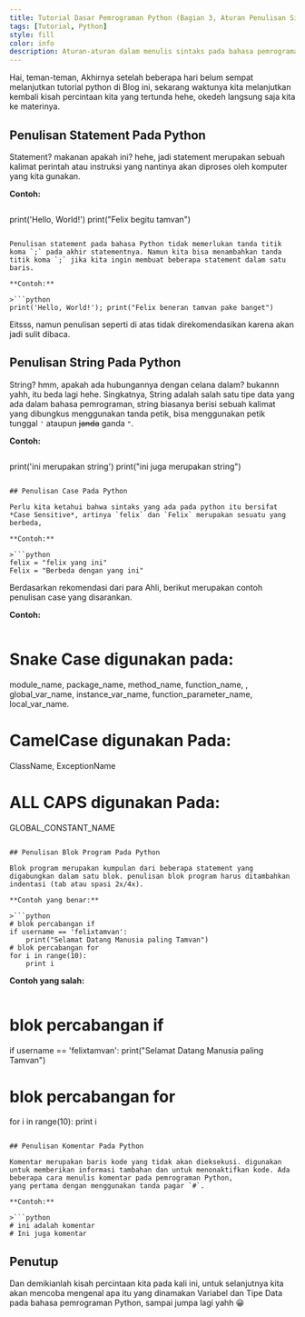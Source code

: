 ```yaml
---
title: Tutorial Dasar Pemrograman Python (Bagian 3, Aturan Penulisan Sintaks Pada Bahasa Pemrograman Python)
tags: [Tutorial, Python]
style: fill
color: info
description: Aturan-aturan dalam menulis sintaks pada bahasa pemrograman python
---
```


Hai, teman-teman, Akhirnya setelah beberapa hari belum sempat melanjutkan tutorial python di Blog ini, sekarang waktunya kita melanjutkan kembali kisah percintaan kita yang tertunda hehe, okedeh langsung saja kita ke materinya.

## Penulisan Statement Pada Python

Statement? makanan apakah ini? hehe, jadi statement merupakan sebuah kalimat perintah atau instruksi yang nantinya akan diproses oleh komputer yang kita gunakan.

**Contoh:**

>```python
print('Hello, World!')
print("Felix begitu tamvan")
```

Penulisan statement pada bahasa Python tidak memerlukan tanda titik koma `;` pada akhir statementnya. Namun kita bisa menambahkan tanda titik koma `;` jika kita ingin membuat beberapa statement dalam satu baris.

**Contoh:**

>```python
print('Hello, World!'); print("Felix beneran tamvan pake banget")
```

Eitsss, namun penulisan seperti di atas tidak direkomendasikan karena akan jadi sulit dibaca.

## Penulisan String Pada Python

String? hmm, apakah ada hubungannya dengan celana dalam? bukannn yahh, itu beda lagi hehe.
Singkatnya, String adalah salah satu tipe data yang ada dalam bahasa pemrograman, string biasanya berisi sebuah kalimat yang dibungkus menggunakan tanda petik, bisa menggunakan petik tunggal `'` ataupun ~~janda~~ ganda `"`.

**Contoh:**

>```python
print('ini merupakan string')
print("ini juga merupakan string")
```

## Penulisan Case Pada Python 

Perlu kita ketahui bahwa sintaks yang ada pada python itu bersifat *Case Sensitive*, artinya `felix` dan `Felix` merupakan sesuatu yang berbeda,

**Contoh:**

>```python
felix = "felix yang ini"
Felix = "Berbeda dengan yang ini"
```

Berdasarkan rekomendasi dari para Ahli, berikut merupakan contoh penulisan case yang disarankan.

**Contoh:**

>```python
# Snake Case digunakan pada:
module_name, package_name, method_name, function_name, , global_var_name, instance_var_name, function_parameter_name, local_var_name.
# CamelCase digunakan Pada:
ClassName, ExceptionName
# ALL CAPS digunakan Pada:
GLOBAL_CONSTANT_NAME
```

## Penulisan Blok Program Pada Python

Blok program merupakan kumpulan dari beberapa statement yang digabungkan dalam satu blok. penulisan blok program harus ditambahkan indentasi (tab atau spasi 2x/4x).

**Contoh yang benar:**

>```python
# blok percabangan if
if username == 'felixtamvan':
    print("Selamat Datang Manusia paling Tamvan")
# blok percabangan for
for i in range(10):
    print i
```

**Contoh yang salah:**

>```python
# blok percabangan if
if username == 'felixtamvan':
print("Selamat Datang Manusia paling Tamvan")
# blok percabangan for
for i in range(10):
print i
```

## Penulisan Komentar Pada Python

Komentar merupakan baris kode yang tidak akan dieksekusi. digunakan untuk memberikan informasi tambahan dan untuk menonaktifkan kode. Ada beberapa cara menulis komentar pada pemrograman Python,
yang pertama dengan menggunakan tanda pagar `#`.

**Contoh:**

>```python
# ini adalah komentar
# Ini juga komentar
```

## Penutup

Dan demikianlah kisah percintaan kita pada kali ini, untuk selanjutnya kita akan mencoba mengenal apa itu yang dinamakan Variabel dan Tipe Data pada bahasa pemrograman Python, sampai jumpa lagi yahh 😀